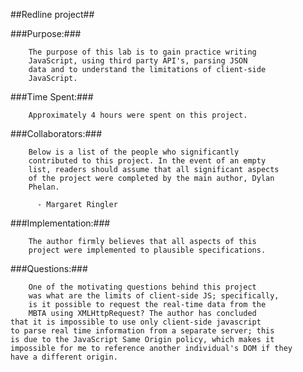 
##Redline project##


###Purpose:### 

        The purpose of this lab is to gain practice writing 
        JavaScript, using third party API's, parsing JSON 
        data and to understand the limitations of client-side 
        JavaScript.

###Time Spent:###
        
        Approximately 4 hours were spent on this project.

###Collaborators:###
        
        Below is a list of the people who significantly 
        contributed to this project. In the event of an empty 
        list, readers should assume that all significant aspects 
        of the project were completed by the main author, Dylan 
        Phelan.

          - Margaret Ringler 

###Implementation:###

        The author firmly believes that all aspects of this 
        project were implemented to plausible specifications. 

###Questions:###
       
        One of the motivating questions behind this project 
        was what are the limits of client-side JS; specifically,
        is it possible to request the real-time data from the 
        MBTA using XMLHttpRequest? The author has concluded 
	that it is impossible to use only client-side javascript
	to parse real time information from a separate server; this
	is due to the JavaScript Same Origin policy, which makes it
	impossible for me to reference another individual's DOM if they
	have a different origin. 